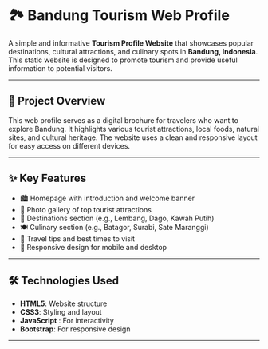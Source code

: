# 🏞️ Bandung Tourism Web Profile

A simple and informative **Tourism Profile Website** that showcases popular destinations, cultural attractions, and culinary spots in **Bandung, Indonesia**. This static website is designed to promote tourism and provide useful information to potential visitors.

---

## 📌 Project Overview

This web profile serves as a digital brochure for travelers who want to explore Bandung. It highlights various tourist attractions, local foods, natural sites, and cultural heritage. The website uses a clean and responsive layout for easy access on different devices.

---

## ✨ Key Features

- 🏙️ Homepage with introduction and welcome banner
- 📸 Photo gallery of top tourist attractions
- 📍 Destinations section (e.g., Lembang, Dago, Kawah Putih)
- 🍽️ Culinary section (e.g., Batagor, Surabi, Sate Maranggi)
- 📅 Travel tips and best times to visit
- 📱 Responsive design for mobile and desktop

---

## 🛠️ Technologies Used

- **HTML5**: Website structure
- **CSS3**: Styling and layout
- **JavaScript** : For interactivity 
- **Bootstrap**: For responsive design

---

